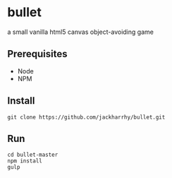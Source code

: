 # bullet
a small vanilla html5 canvas object-avoiding game

## Prerequisites

+ Node
+ NPM

## Install

```
git clone https://github.com/jackharrhy/bullet.git
```

## Run

```
cd bullet-master
npm install
gulp
```
